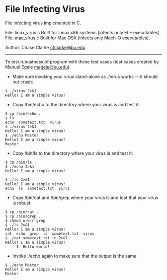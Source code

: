 # File Infecting Virus
File infecting virus implemented in C. 

File: linux_virus.c Built for Linux x86 systems (infects only ELF executables).
File: mac_virus.c Built for Mac OSX (infects only Mach-O executables).

Author: Chase Clarke cfclarke@bu.edu


- - - -

To test rubustness of program with these test cases 
(test cases created by Manuel Egele megele@bu.edu).



* Make sure invoking your virus stand-alone as ./virus works -- it should not
crash:
```
$ ./virus 2>&1
Hello! I am a simple virus!
```
* Copy /bin/echo to the directory where your virus is and test it:
```
$ cp /bin/echo .
$ ls
echo  sometext.txt  virus
$ ./virus 2>&1
Hello! I am a simple virus!
$ ./echo Master
Hello! I am a simple virus!
Master
```
* Copy /bin/ls to the directory where your virus is and test it:
```
$ cp /bin/ls .
$ ./echo 2>&1
Hello! I am a simple virus!

$ ./ls 2>&1
Hello! I am a simple virus!
echo  ls  sometext.txt  virus
```
* Copy /bin/cat and /bin/grep where your virus is and test that your virus is
robust:
```
$ cp /bin/cat .
$ cp /bin/grep .
$ chmod u-w-r grep
$ ./ls 2>&1
Hello! I am a simple virus!
cat  echo  grep  ls  sometext.txt  virus
$ ./cat sometext.txt -n 2>&1
Hello! I am a simple virus!
     1  Hello world!
```
* Invoke ./echo again to make sure that the output is the same:
```
$ ./echo Master
Hello! I am a simple virus!
Master
